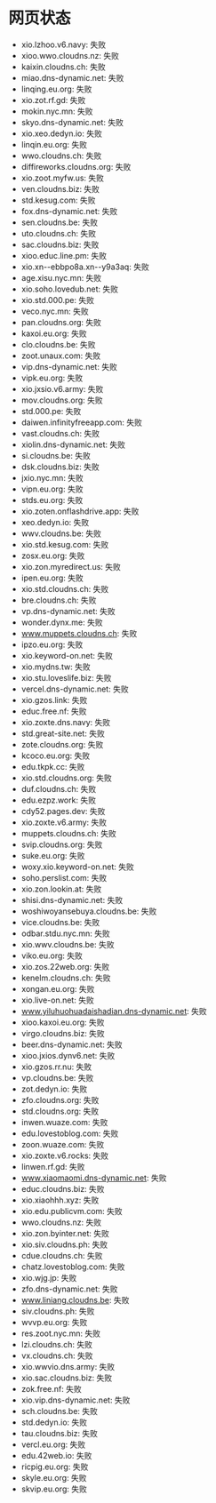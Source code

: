 # 网页状态
- xio.lzhoo.v6.navy: 失败
- xioo.wwo.cloudns.nz: 失败
- kaixin.cloudns.ch: 失败
- miao.dns-dynamic.net: 失败
- linqing.eu.org: 失败
- xio.zot.rf.gd: 失败
- mokin.nyc.mn: 失败
- skyo.dns-dynamic.net: 失败
- xio.xeo.dedyn.io: 失败
- linqin.eu.org: 失败
- wwo.cloudns.ch: 失败
- diffireworks.cloudns.org: 失败
- xio.zoot.myfw.us: 失败
- ven.cloudns.biz: 失败
- std.kesug.com: 失败
- fox.dns-dynamic.net: 失败
- sen.cloudns.be: 失败
- uto.cloudns.ch: 失败
- sac.cloudns.biz: 失败
- xioo.educ.line.pm: 失败
- xio.xn--ebbpo8a.xn--y9a3aq: 失败
- age.xisu.nyc.mn: 失败
- xio.soho.lovedub.net: 失败
- xio.std.000.pe: 失败
- veco.nyc.mn: 失败
- pan.cloudns.org: 失败
- kaxoi.eu.org: 失败
- clo.cloudns.be: 失败
- zoot.unaux.com: 失败
- vip.dns-dynamic.net: 失败
- vipk.eu.org: 失败
- xio.jxsio.v6.army: 失败
- mov.cloudns.org: 失败
- std.000.pe: 失败
- daiwen.infinityfreeapp.com: 失败
- vast.cloudns.ch: 失败
- xiolin.dns-dynamic.net: 失败
- si.cloudns.be: 失败
- dsk.cloudns.biz: 失败
- jxio.nyc.mn: 失败
- vipn.eu.org: 失败
- stds.eu.org: 失败
- xio.zoten.onflashdrive.app: 失败
- xeo.dedyn.io: 失败
- wwv.cloudns.be: 失败
- xio.std.kesug.com: 失败
- zosx.eu.org: 失败
- xio.zon.myredirect.us: 失败
- ipen.eu.org: 失败
- xio.std.cloudns.ch: 失败
- bre.cloudns.ch: 失败
- vp.dns-dynamic.net: 失败
- wonder.dynx.me: 失败
- www.muppets.cloudns.ch: 失败
- ipzo.eu.org: 失败
- xio.keyword-on.net: 失败
- xio.mydns.tw: 失败
- xio.stu.loveslife.biz: 失败
- vercel.dns-dynamic.net: 失败
- xio.gzos.link: 失败
- educ.free.nf: 失败
- xio.zoxte.dns.navy: 失败
- std.great-site.net: 失败
- zote.cloudns.org: 失败
- kcoco.eu.org: 失败
- edu.tkpk.cc: 失败
- xio.std.cloudns.org: 失败
- duf.cloudns.ch: 失败
- edu.ezpz.work: 失败
- cdy52.pages.dev: 失败
- xio.zoxte.v6.army: 失败
- muppets.cloudns.ch: 失败
- svip.cloudns.org: 失败
- suke.eu.org: 失败
- woxy.xio.keyword-on.net: 失败
- soho.perslist.com: 失败
- xio.zon.lookin.at: 失败
- shisi.dns-dynamic.net: 失败
- woshiwoyansebuya.cloudns.be: 失败
- vice.cloudns.be: 失败
- odbar.stdu.nyc.mn: 失败
- xio.wwv.cloudns.be: 失败
- viko.eu.org: 失败
- xio.zos.22web.org: 失败
- kenelm.cloudns.ch: 失败
- xongan.eu.org: 失败
- xio.live-on.net: 失败
- www.yiluhuohuadaishadian.dns-dynamic.net: 失败
- xioo.kaxoi.eu.org: 失败
- virgo.cloudns.biz: 失败
- beer.dns-dynamic.net: 失败
- xioo.jxios.dynv6.net: 失败
- xio.gzos.rr.nu: 失败
- vp.cloudns.be: 失败
- zot.dedyn.io: 失败
- zfo.cloudns.org: 失败
- std.cloudns.org: 失败
- inwen.wuaze.com: 失败
- edu.lovestoblog.com: 失败
- zoon.wuaze.com: 失败
- xio.zoxte.v6.rocks: 失败
- linwen.rf.gd: 失败
- www.xiaomaomi.dns-dynamic.net: 失败
- educ.cloudns.biz: 失败
- xio.xiaohhh.xyz: 失败
- xio.edu.publicvm.com: 失败
- wwo.cloudns.nz: 失败
- xio.zon.byinter.net: 失败
- xio.siv.cloudns.ph: 失败
- cdue.cloudns.ch: 失败
- chatz.lovestoblog.com: 失败
- xio.wjg.jp: 失败
- zfo.dns-dynamic.net: 失败
- www.liniang.cloudns.be: 失败
- siv.cloudns.ph: 失败
- wvvp.eu.org: 失败
- res.zoot.nyc.mn: 失败
- lzi.cloudns.ch: 失败
- vx.cloudns.ch: 失败
- xio.wwvio.dns.army: 失败
- xio.sac.cloudns.biz: 失败
- zok.free.nf: 失败
- xio.vip.dns-dynamic.net: 失败
- sch.cloudns.be: 失败
- std.dedyn.io: 失败
- tau.cloudns.biz: 失败
- vercl.eu.org: 失败
- edu.42web.io: 失败
- ricpig.eu.org: 失败
- skyle.eu.org: 失败
- skvip.eu.org: 失败
